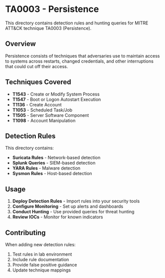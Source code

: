 # TA0003 - Persistence

This directory contains detection rules and hunting queries for MITRE ATT&CK technique TA0003 (Persistence).

## Overview

Persistence consists of techniques that adversaries use to maintain access to systems across restarts, changed credentials, and other interruptions that could cut off their access.

## Techniques Covered

- **T1543** - Create or Modify System Process
- **T1547** - Boot or Logon Autostart Execution
- **T1136** - Create Account
- **T1053** - Scheduled Task/Job
- **T1505** - Server Software Component
- **T1098** - Account Manipulation

## Detection Rules

This directory contains:
- **Suricata Rules** - Network-based detection
- **Splunk Queries** - SIEM-based detection
- **YARA Rules** - Malware detection
- **Sysmon Rules** - Host-based detection

## Usage

1. **Deploy Detection Rules** - Import rules into your security tools
2. **Configure Monitoring** - Set up alerts and dashboards
3. **Conduct Hunting** - Use provided queries for threat hunting
4. **Review IOCs** - Monitor for known indicators

## Contributing

When adding new detection rules:
1. Test rules in lab environment
2. Include rule documentation
3. Provide false positive guidance
4. Update technique mappings
